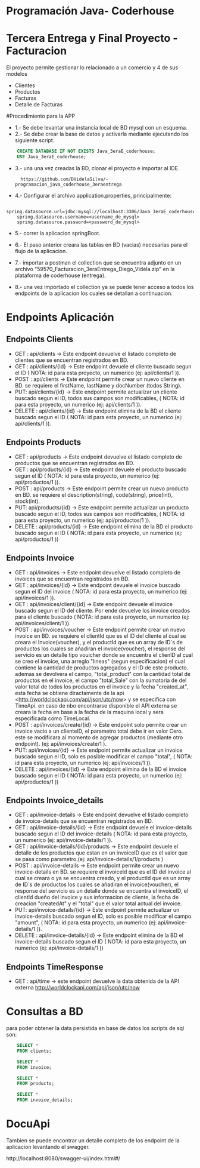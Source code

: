 # Programación Java- Coderhouse
# Tercera Entrega y Final Proyecto - Facturacion 


El proyecto permite gestionar lo relacionado a un comercio y 4 de sus modelos
- Clientes
- Productos
- Facturas
- Detalle de Facturas


#Procedimiento para la APP

- 1.- Se debe levantar una instancia local de BD mysql con un esquema.
- 2.- Se debe crear la base de datos y activarla mediante ejecutando los siguiente script.

```SQL
    CREATE DATABASE IF NOT EXISTS Java_3eraE_coderhouse;
    USE Java_3eraE_coderhouse;
```

- 3.- una una vez creadas la BD, clonar el proyecto e importar al IDE.

        https://github.com/DVidelaSilva/-programacion_java_coderhouse_3eraentrega

- 4.- Configurar el archivo application.properties, principalmente:

```properties
    spring.datasource.url=jdbc:mysql://localhost:3306/Java_3eraE_coderhouse
    spring.datasource.username=<username_de_mysql>
    spring.datasource.password=<password_de_mysql>
```
- 5.- correr la aplicacion springBoot.

- 6.- El paso anterior creara las tablas en BD (vacias) necesarias para el flujo de la aplicacion.

- 7.- importar a postman el collection que se encuentra adjunto en un archivo 
        "59570_Facturacion_3eraEntrega_Diego_Videla.zip" en la plataforma de coderhouse (entrega).

- 8.- una vez importado el collection ya se puede tener acceso a todos los endpoints de la aplicacion los cuales se detallan a continuacion.



# Endpoints Aplicación

## Endpoints Clients

- GET : api/clients -> Este endpoint devuelve el listado completo de clientes que se encuentran registrados en BD.
- GET : api/clients/{id} -> Este endpoint devuele el cliente buscado segun el ID ( NOTA: id para esta proyecto, un numerico (ej: api/clients/1 )).
- POST : api/clients -> Este endpoint permite crear un nuevo cliente en BD. se requiere el firstName, lastName y docNumber (todos String).
- PUT: api/clients/{id} -> Este endpoint permite actualizar un cliente buscado segun el ID, todos sus campos son modificables, ( NOTA: id para esta proyecto, un numerico (ej: api/clients/1 )).
- DELETE : api/clients/{id} -> Este endpoint elimina de la BD el cliente buscado segun el ID ( NOTA: id para esta proyecto, un numerico (ej: api/clients/1 )).



## Endpoints Products

- GET : api/products -> Este endpoint devuelve el listado completo de productos que se encuentran registrados en BD.
- GET : api/products/{id} -> Este endpoint devuele el producto buscado segun el ID ( NOTA: id para esta proyecto, un numerico (ej: api/productos/1 )).
- POST : api/products -> Este endpoint permite crear un nuevo producto en BD. se requiere el description(string), code(string), price(int), stock(int).
- PUT: api/products/{id} -> Este endpoint permite actualizar un producto buscado segun el ID, todos sus campos son modificables, ( NOTA: id para esta proyecto, un numerico (ej: api/productos/1 )).
- DELETE : api/products/{id} -> Este endpoint elimina de la BD el producto buscado segun el ID ( NOTA: id para esta proyecto, un numerico (ej: api/productos/1 ))


## Endpoints Invoice

- GET : api/invoices -> Este endpoint devuelve el listado completo de invoices que se encuentran registrados en BD.
- GET : api/invoices/{id} -> Este endpoint devuele el invoice buscado segun el ID del invoice ( NOTA: id para esta proyecto, un numerico (ej: api/invoices/1 )).
- GET : api/invoices/client/{id} -> Este endpoint devuele el invoice buscado segun el ID del cliente. Por ende devuelve los invoice creados para el cliente buscado ( NOTA: id para esta proyecto, un numerico (ej: api/invoices/client/1 )).
- POST : api/invoices/voucher -> Este endpoint permite crear un nuevo invoice en BD. se requiere el clientId que es el ID del cliente al cual se creara el Invoice(voucher), y el productId que es un array de ID´s de productos los cuales se añadiran el invoice(voucher), el response del servicio es un detalle tipo vouicher donde se encuentra el clienID al cual se creo el invoice, una arreglo "lineas" (segun especificacion) el cual contiene la cantidad de productos agregados y el ID de este producto. ademas se devolvera el campo, "total_product" con la cantidad total de productos en el invoice, el campo "total_Sale" con la sumatoria de del valor total de todos los productos en el invoice y la fecha "created_at", esta fecha se obtiene diractamente de la api <<http://worldclockapi.com/api/json/utc/now>> y se especifica con TimeApi. en caso de nbo encontrarse disponible el API externa se creara la fecha en base a la fecha de la maquina local y sera especificada como TimeLocal.
- POST : api/invoices/create/{id} -> Este endpoint solo permite crear un invoice vacio a un clienteID, el parametro total debe ir en valor Cero. este se modificara al momento de agregar productos (mediante otro endpoint). (ej: api/invoices/create/1 ).
- PUT: api/invoices/{id} -> Este endpoint permite actualizar un invoice buscado segun el ID, solo es posible modificar el campo "total", ( NOTA: id para esta proyecto, un numerico (ej: api/invoices/1 )).
- DELETE : api/invoices/{id} -> Este endpoint elimina de la BD el invoice buscado segun el ID ( NOTA: id para esta proyecto, un numerico (ej: api/productos/1 ))


## Endpoints Invoice_details

- GET : api/invoice-details -> Este endpoint devuelve el listado completo de invoice-details que se encuentran registrados en BD.
- GET : api/invoice-details/{id} -> Este endpoint devuele el invoice-details buscado segun el ID del invoice-details ( NOTA: id para esta proyecto, un numerico (ej: api/invoice-details/1 )).
- GET : api/invoice-details/{id}/products -> Este endpoint devuele el detalle de los productos que estan en un invoiceID que es el valor que se pasa como parametro.(ej: api/invoice-details/1/products )
- POST : api/invoice-details -> Este endpoint permite crear un nuevo invoice-details en BD. se requiere el invoiceId que es el ID del invoice al cual se creara o ya se encuentra creado, y el productId que es un array de ID´s de productos los cuales se añadiran el invoice(voucher), el response del servicio es un detalle donde se encuentra el invoiceID, el clientId dueño del invoice y sus informacion de cliente, la fecha de creacion "createdAt" y el "total" que el valor total actual del invoice.
- PUT: api/invoice-details/{id} -> Este endpoint permite actualizar un invoice-details buscado segun el ID, solo es posible modificar el campo "amount", ( NOTA: id para esta proyecto, un numerico (ej: api/invoice-details/1 )).
- DELETE : api/invoice-details/{id} -> Este endpoint elimina de la BD el invoice-details buscado segun el ID ( NOTA: id para esta proyecto, un numerico (ej: api/invoice-details/1 ))


## Endpoints TimeResponse

- GET : api/time -> este endpoint devuelve la data obtenida de la API externa 
    http://worldclockapi.com/api/json/utc/now


# Consultas a BD

para poder obtener la data persistida en base de datos los scripts de sql son:

```SQL
    SELECT *
    FROM clients;

    SELECT *
    FROM invoice;

    SELECT *
    FROM products;

    SELECT *
    FROM invoice_details;
```


# DocuApi

Tambien se puede encontrar un detalle completo de los endpoint de la aplicacion levantando el swagger.

http://localhost:8080/swagger-ui/index.html#/